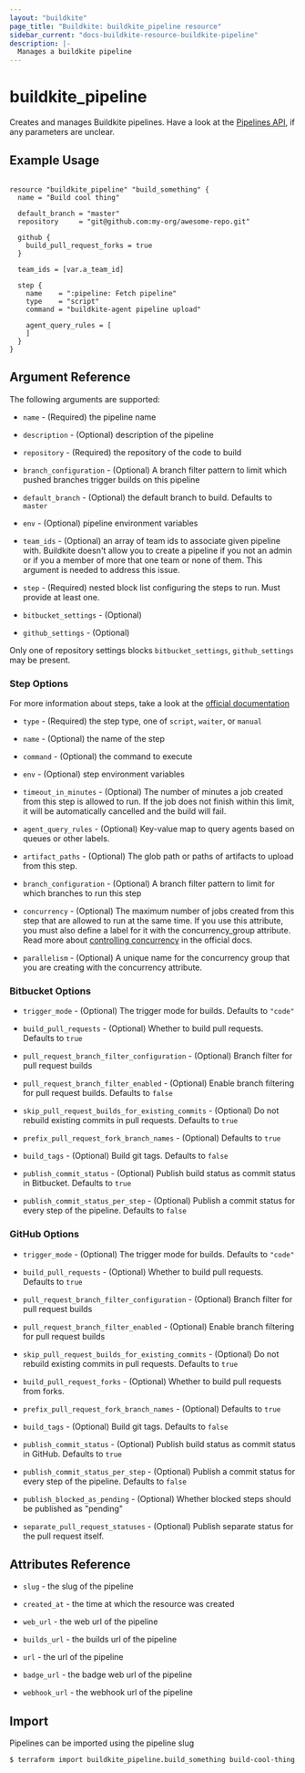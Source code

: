 ```yaml
---
layout: "buildkite"
page_title: "Buildkite: buildkite_pipeline resource"
sidebar_current: "docs-buildkite-resource-buildkite-pipeline"
description: |-
  Manages a buildkite pipeline 
---
```


# buildkite\_pipeline

Creates and manages Buildkite pipelines. Have a look at the 
[Pipelines API](https://buildkite.com/docs/apis/rest-api/pipelines), if any parameters are unclear.

## Example Usage

```hcl

resource "buildkite_pipeline" "build_something" {
  name = "Build cool thing"

  default_branch = "master"
  repository     = "git@github.com:my-org/awesome-repo.git"
  
  github {
    build_pull_request_forks = true
  }

  team_ids = [var.a_team_id]

  step {
    name    = ":pipeline: Fetch pipeline"
    type    = "script"
    command = "buildkite-agent pipeline upload"

    agent_query_rules = [
    ]
  }
}
```

## Argument Reference

The following arguments are supported:

* `name` - (Required) the pipeline name

* `description` - (Optional) description of the pipeline

* `repository` - (Required) the repository of the code to build

* `branch_configuration` - (Optional) A branch filter pattern to limit which pushed branches trigger builds on this pipeline

* `default_branch` - (Optional) the default branch to build. Defaults to `master`

* `env` - (Optional) pipeline environment variables

* `team_ids` - (Optional) an array of team ids to associate given pipeline with. Buildkite doesn't allow you to create a pipeline if you not an admin or if you a member of more that one team or none of them. This argument is needed to address this issue.

* `step` - (Required) nested block list configuring the steps to run. Must provide at least one.

* `bitbucket_settings` - (Optional)

* `github_settings` - (Optional)

Only one of repository settings blocks `bitbucket_settings`, `github_settings` may be present.

### Step Options

For more information about steps, take a look at the [official documentation](https://buildkite.com/docs/pipelines/command-step)

* `type` - (Required) the step type, one of `script`, `waiter`, or `manual`

* `name` - (Optional) the name of the step

* `command` - (Optional) the command to execute

* `env` - (Optional) step environment variables

* `timeout_in_minutes` - (Optional) The number of minutes a job created from this step is allowed to run. If the job does not finish within this limit, it will be automatically cancelled and the build will fail.

* `agent_query_rules` - (Optional) Key-value map to query agents based on queues or other labels.

* `artifact_paths` - (Optional) The glob path or paths of artifacts to upload from this step.

* `branch_configuration` - (Optional) A branch filter pattern to limit for which branches to run this step

* `concurrency` - (Optional) The maximum number of jobs created from this step that are allowed to run at the same time. If you use this attribute, you must also define a label for it with the concurrency_group attribute. Read more about [controlling concurrency](https://buildkite.com/docs/pipelines/controlling-concurrency) in the official docs.

* `parallelism` - (Optional) A unique name for the concurrency group that you are creating with the concurrency attribute.


### Bitbucket Options

* `trigger_mode` - (Optional) The trigger mode for builds. Defaults to `"code"`

* `build_pull_requests` - (Optional) Whether to build pull requests. Defaults to `true`

* `pull_request_branch_filter_configuration` - (Optional) Branch filter for pull request builds

* `pull_request_branch_filter_enabled` - (Optional) Enable branch filtering for pull request builds. Defaults to `false`

* `skip_pull_request_builds_for_existing_commits` - (Optional) Do not rebuild existing commits in pull requests. Defaults to `true`

* `prefix_pull_request_fork_branch_names` - (Optional) Defaults to `true`

* `build_tags` - (Optional) Build git tags. Defaults to `false`

* `publish_commit_status` - (Optional) Publish build status as commit status in Bitbucket. Defaults to `true`

* `publish_commit_status_per_step` - (Optional) Publish a commit status for every step of the pipeline. Defaults to `false`


### GitHub Options

* `trigger_mode` - (Optional) The trigger mode for builds. Defaults to `"code"`

* `build_pull_requests` - (Optional) Whether to build pull requests. Defaults to `true`

* `pull_request_branch_filter_configuration` - (Optional) Branch filter for pull request builds

* `pull_request_branch_filter_enabled` - (Optional) Enable branch filtering for pull request builds

* `skip_pull_request_builds_for_existing_commits` - (Optional) Do not rebuild existing commits in pull requests. Defaults to `true`

* `build_pull_request_forks` - (Optional) Whether to build pull requests from forks.

* `prefix_pull_request_fork_branch_names` - (Optional) Defaults to `true`

* `build_tags` - (Optional) Build git tags. Defaults to `false`

* `publish_commit_status` - (Optional) Publish build status as commit status in GitHub. Defaults to `true`

* `publish_commit_status_per_step` - (Optional) Publish a commit status for every step of the pipeline. Defaults to `false`

* `publish_blocked_as_pending` - (Optional) Whether blocked steps should be published as "pending"

* `separate_pull_request_statuses` - (Optional) Publish separate status for the pull request itself.


## Attributes Reference

* `slug` - the slug of the pipeline

* `created_at` - the time at which the resource was created

* `web_url` - the web url of the pipeline

* `builds_url` - the builds url of the pipeline

* `url` - the url of the pipeline

* `badge_url` - the badge web url of the pipeline

* `webhook_url` - the webhook url of the pipeline
			
## Import

Pipelines can be imported using the pipeline slug

```
$ terraform import buildkite_pipeline.build_something build-cool-thing
```
